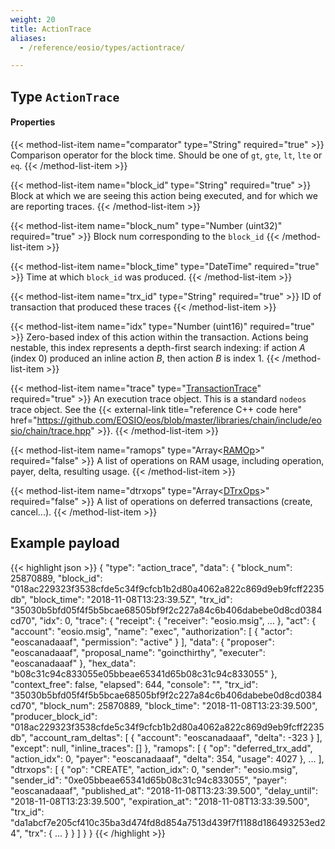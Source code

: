 ```yaml
---
weight: 20
title: ActionTrace
aliases:
  - /reference/eosio/types/actiontrace/

---
```


## Type `ActionTrace`

#### Properties

{{< method-list-item name="comparator" type="String" required="true" >}}
  Comparison operator for the block time. Should be one of `gt`, `gte`, `lt`, `lte` or `eq`.
{{< /method-list-item >}}

{{< method-list-item name="block_id" type="String" required="true" >}}
  Block at which we are seeing this action being executed, and for which we are reporting traces.
{{< /method-list-item >}}

{{< method-list-item name="block_num" type="Number (uint32)" required="true" >}}
  Block num corresponding to the `block_id`
{{< /method-list-item >}}

{{< method-list-item name="block_time" type="DateTime" required="true" >}}
  Time at which `block_id` was produced.
{{< /method-list-item >}}

{{< method-list-item name="trx_id" type="String" required="true" >}}
  ID of transaction that produced these traces
{{< /method-list-item >}}

{{< method-list-item name="idx" type="Number (uint16)" required="true" >}}
  Zero-based index of this action within the transaction. Actions being nestable, this index represents a depth-first search indexing: if action _A_ (index 0) produced an inline action _B_, then action _B_ is index 1.
{{< /method-list-item >}}

{{< method-list-item name="trace" type="[TransactionTrace](/eosio/public-apis/reference/types/transactiontrace)" required="true" >}}
  An execution trace object. This is a standard `nodeos` trace object. See the {{< external-link title="reference C++ code here" href="https://github.com/EOSIO/eos/blob/master/libraries/chain/include/eosio/chain/trace.hpp" >}}.
{{< /method-list-item >}}

{{< method-list-item name="ramops" type="Array&lt;[RAMOp](/eosio/public-apis/reference/types/ramop)&gt;" required="false" >}}
  A list of operations on RAM usage, including operation, payer, delta, resulting usage.
{{< /method-list-item >}}

{{< method-list-item name="dtrxops" type="Array&lt;[DTrxOps](/eosio/public-apis/reference/types/dtrxop)&gt;" required="false" >}}
  A list of operations on deferred transactions (create, cancel...).
{{< /method-list-item >}}

<!--
  * `dbops` **{{< external-link title="Array" href="https://developer.mozilla.org/docs/Web/JavaScript/Reference/Global_Objects/Array)**: list of database operations, including the payer, the type of the operation (insert, update or delete), the previous row value and the new row value (in case of updates for example" >}}.
-->

## Example payload

{{< highlight json >}}
{
  "type": "action_trace",
  "data": {
    "block_num": 25870889,
    "block_id": "018ac229323f3538cfde5c34f9cfcb1b2d80a4062a822c869d9eb9fcff2235db",
    "block_time": "2018-11-08T13:23:39.5Z",
    "trx_id": "35030b5bfd05f4f5b5bcae68505bf9f2c227a84c6b406dabebe0d8cd0384cd70",
    "idx": 0,
    "trace": {
      "receipt": {
        "receiver": "eosio.msig",
        ...
      },
      "act": {
        "account": "eosio.msig",
        "name": "exec",
        "authorization": [
          {
            "actor": "eoscanadaaaf",
            "permission": "active"
          }
        ],
        "data": {
          "proposer": "eoscanadaaaf",
          "proposal_name": "goincthirthy",
          "executer": "eoscanadaaaf"
        },
        "hex_data": "b08c31c94c833055e05bbeae65341d65b08c31c94c833055"
      },
      "context_free": false,
      "elapsed": 644,
      "console": "",
      "trx_id": "35030b5bfd05f4f5b5bcae68505bf9f2c227a84c6b406dabebe0d8cd0384cd70",
      "block_num": 25870889,
      "block_time": "2018-11-08T13:23:39.500",
      "producer_block_id": "018ac229323f3538cfde5c34f9cfcb1b2d80a4062a822c869d9eb9fcff2235db",
      "account_ram_deltas": [
        {
          "account": "eoscanadaaaf",
          "delta": -323
        }
      ],
      "except": null,
      "inline_traces": []
    },
    "ramops": [
      {
        "op": "deferred_trx_add",
        "action_idx": 0,
        "payer": "eoscanadaaaf",
        "delta": 354,
        "usage": 4027
      },
        ...
    ],
    "dtrxops": [
      {
        "op": "CREATE",
        "action_idx": 0,
        "sender": "eosio.msig",
        "sender_id": "0xe05bbeae65341d65b08c31c94c833055",
        "payer": "eoscanadaaaf",
        "published_at": "2018-11-08T13:23:39.500",
        "delay_until": "2018-11-08T13:23:39.500",
        "expiration_at": "2018-11-08T13:33:39.500",
        "trx_id": "da1abcf7e205cf410c35ba3d474fd8d854a7513d439f7f1188d186493253ed24",
        "trx": {
         ...
        }
      }
    ]
  }
}
{{< /highlight >}}
